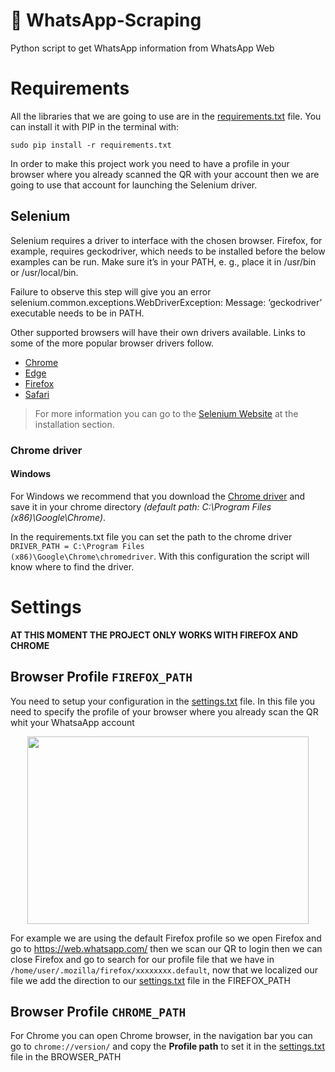 # :speech_balloon: WhatsApp-Scraping

Python script to get WhatsApp information from WhatsApp Web

# Requirements

All the libraries that we are going to use are in the [requirements.txt](requirements.txt) file.
You can install it with PIP in the terminal with:

```
sudo pip install -r requirements.txt
```

In order to make this project work you need to have a profile in your browser where you already scanned the QR with your account then we are going to use that account for launching the Selenium driver.

## Selenium

Selenium requires a driver to interface with the chosen browser. Firefox, for example, requires geckodriver, which needs to be installed before the below examples can be run. Make sure it’s in your PATH, e. g., place it in /usr/bin or /usr/local/bin.

Failure to observe this step will give you an error selenium.common.exceptions.WebDriverException: Message: ‘geckodriver’ executable needs to be in PATH.

Other supported browsers will have their own drivers available. Links to some of the more popular browser drivers follow.

- [Chrome](https://chromedriver.chromium.org/downloads)
- [Edge](https://developer.microsoft.com/en-us/microsoft-edge/tools/webdriver/)
- [Firefox](https://github.com/mozilla/geckodriver/releases)
- [Safari](https://webkit.org/blog/6900/webdriver-support-in-safari-10/)

> For more information you can go to the [Selenium Website](http://selenium-python.readthedocs.io/installation.html) at the installation section.

### Chrome driver

#### Windows

For Windows we recommend that you download the [Chrome driver](https://chromedriver.chromium.org/downloads) and save it in your chrome directory _(default path: C:\Program Files (x86)\Google\Chrome)_.

In the requirements.txt file you can set the path to the chrome driver <code>DRIVER_PATH = C:\Program Files (x86)\Google\Chrome\chromedriver</code>. With this configuration the script will know where to find the driver.

# Settings

**AT THIS MOMENT THE PROJECT ONLY WORKS WITH FIREFOX AND CHROME**

## Browser Profile `FIREFOX_PATH`

You need to setup your configuration in the [settings.txt](settings.txt) file.
In this file you need to specify the profile of your browser where you already scan the QR whit your WhatsaApp account

<p align="center">
  <img width="450" height="300" src="http://dl1.cbsistatic.com/i/2017/04/26/6431e906-7aa6-4bc7-bcc2-2f6fc8ec6935/68ef88d0940c3ac784e54869b0bdf1bc/imgingest-8720007773569767113.png">
</p>

For example we are using the default Firefox profile so we open Firefox and go to https://web.whatsapp.com/ then we scan our QR to login then we can close Firefox and go to search for our profile file that we have in `/home/user/.mozilla/firefox/xxxxxxxx.default`, now that we localized our file we add the direction to our [settings.txt](settings.txt) file in the FIREFOX_PATH

## Browser Profile `CHROME_PATH`

For Chrome you can open Chrome browser, in the navigation bar you can go to `chrome://version/` and copy the **Profile path** to set it in the [settings.txt](settings.txt) file in the BROWSER_PATH
